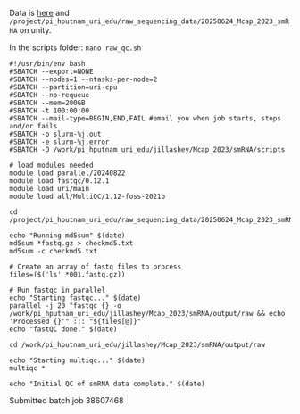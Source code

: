 Data is [here](https://owl.fish.washington.edu/nightingales/E5-coral-DevTimeseries2023/30-1155978938/) and `/project/pi_hputnam_uri_edu/raw_sequencing_data/20250624_Mcap_2023_smRNA` on unity. 



In the scripts folder: `nano raw_qc.sh`

```
#!/usr/bin/env bash
#SBATCH --export=NONE
#SBATCH --nodes=1 --ntasks-per-node=2
#SBATCH --partition=uri-cpu
#SBATCH --no-requeue
#SBATCH --mem=200GB
#SBATCH -t 100:00:00
#SBATCH --mail-type=BEGIN,END,FAIL #email you when job starts, stops and/or fails
#SBATCH -o slurm-%j.out
#SBATCH -e slurm-%j.error
#SBATCH -D /work/pi_hputnam_uri_edu/jillashey/Mcap_2023/smRNA/scripts 

# load modules needed
module load parallel/20240822
module load fastqc/0.12.1
module load uri/main
module load all/MultiQC/1.12-foss-2021b

cd /project/pi_hputnam_uri_edu/raw_sequencing_data/20250624_Mcap_2023_smRNA

echo "Running md5sum" $(date)
md5sum *fastq.gz > checkmd5.txt
md5sum -c checkmd5.txt 

# Create an array of fastq files to process
files=($('ls' *001.fastq.gz)) 

# Run fastqc in parallel
echo "Starting fastqc..." $(date)
parallel -j 20 "fastqc {} -o /work/pi_hputnam_uri_edu/jillashey/Mcap_2023/smRNA/output/raw && echo 'Processed {}'" ::: "${files[@]}"
echo "fastQC done." $(date)

cd /work/pi_hputnam_uri_edu/jillashey/Mcap_2023/smRNA/output/raw

echo "Starting multiqc..." $(date)
multiqc *

echo "Initial QC of smRNA data complete." $(date)
```

Submitted batch job 38607468

